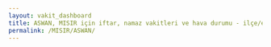 ```yaml
---
layout: vakit_dashboard
title: ASWAN, MISIR için iftar, namaz vakitleri ve hava durumu - ilçe/eyalet seç
permalink: /MISIR/ASWAN/
---
```


<script type="text/javascript">
  var GLOBAL_COUNTRY = 'MISIR';
  var GLOBAL_CITY = 'ASWAN';
  var GLOBAL_STATE = '';
  var lat = 72;
  var lon = 21;
</script>
